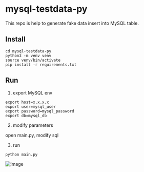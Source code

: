 # mysql-testdata-py
This repo is help to generate fake data insert into MySQL table.

## Install
```
cd mysql-testdata-py
python3 -m venv venv
source venv/bin/activate
pip install -r requirements.txt
```

## Run

1. export MySQL env
```
export host=x.x.x.x
export user=mysql_user
export password=mysql_password
export db=mysql_db
```

2. modify parameters

open main.py, modify sql

3. run
```
python main.py
```
![image](https://github.com/hellof20/mysql-testdata-py/assets/8756642/fb42e15f-0ae8-421d-8606-3508afc9ba5a)

